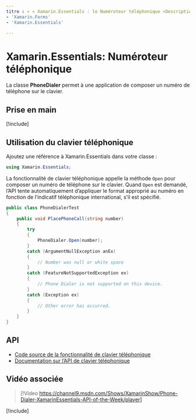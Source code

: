 ```yaml
---
titre : « » Xamarin.Essentials : le Numéroteur téléphonique «Description : » la classe PhoneDialer dans Xamarin.Essentials permet à une application d’ouvrir un numéro de téléphone dans le numéroteur «ms. AssetID : Author : ms. Custom : ms. Author : ms. Date : No-Loc :
- 'Xamarin.Forms'
- 'Xamarin.Essentials'

---
```


# <a name="xamarinessentials-phone-dialer"></a>Xamarin.Essentials: Numéroteur téléphonique

La classe **PhoneDialer** permet à une application de composer un numéro de téléphone sur le clavier.

## <a name="get-started"></a>Prise en main

[!include[](~/essentials/includes/get-started.md)]

## <a name="using-phone-dialer"></a>Utilisation du clavier téléphonique

Ajoutez une référence à Xamarin.Essentials dans votre classe :

```csharp
using Xamarin.Essentials;
```

La fonctionnalité de clavier téléphonique appelle la méthode `Open` pour composer un numéro de téléphone sur le clavier. Quand `Open` est demandé, l’API tente automatiquement d’appliquer le format approprié au numéro en fonction de l’indicatif téléphonique international, s’il est spécifié.

```csharp
public class PhoneDialerTest
{
    public void PlacePhoneCall(string number)
    {
        try
        {
            PhoneDialer.Open(number);
        }
        catch (ArgumentNullException anEx)
        {
            // Number was null or white space
        }
        catch (FeatureNotSupportedException ex)
        {
            // Phone Dialer is not supported on this device.
        }
        catch (Exception ex)
        {
            // Other error has occurred.
        }
    }
}
```

## <a name="api"></a>API

- [Code source de la fonctionnalité de clavier téléphonique](https://github.com/xamarin/Essentials/tree/master/Xamarin.Essentials/PhoneDialer)
- [Documentation sur l’API de clavier téléphonique](xref:Xamarin.Essentials.PhoneDialer)

## <a name="related-video"></a>Vidéo associée

> [!Video https://channel9.msdn.com/Shows/XamarinShow/Phone-Dialer-XamarinEssentials-API-of-the-Week/player]

[!include[](~/essentials/includes/xamarin-show-essentials.md)]
